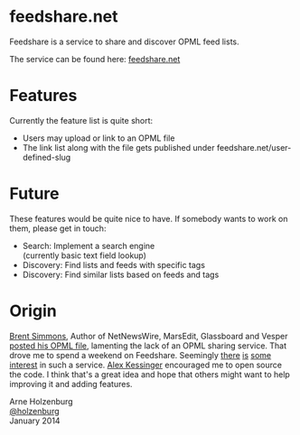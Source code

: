 feedshare.net
=============

Feedshare is a service to share and discover OPML feed lists.

The service can be found here: [feedshare.net](http://feedshare.net)

# Features
Currently the feature list is quite short:

- Users may upload or link to an OPML file
- The link list along with the file gets published under feedshare.net/user-defined-slug

# Future
These features would be quite nice to have. If somebody wants to work on them, please get in touch:

- Search: Implement a search engine  
	(currently basic text field lookup)
- Discovery: Find lists and feeds with specific tags
- Discovery: Find similar lists based on feeds and tags


# Origin
[Brent Simmons](http://inessential.com), Author of NetNewsWire, MarsEdit, Glassboard and Vesper [posted his OPML file](http://inessential.com/2014/01/04/my_feeds), lamenting the lack of an OPML sharing service. That drove me to spend a weekend on Feedshare. Seemingly [there](https://twitter.com/search?q=feedshare.net) [is](http://blog.louisgray.com/2014/01/feedshareforrssopml.html) [some](http://inessential.com/2014/01/06/feedshare_net) [interest](http://rumproarious.com/2014/01/06/feedshare-an-opml-sharing-service/) in such a service. [Alex Kessinger](http://alexkessinger.net) encouraged me to open source the code. I think that's a great idea and hope that others might want to help improving it and adding features.

Arne Holzenburg  
[@holzenburg](https://twitter.com/holzenburg)  
January 2014